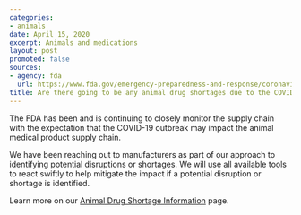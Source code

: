 ```yaml
---
categories:
- animals
date: April 15, 2020
excerpt: Animals and medications
layout: post
promoted: false
sources:
- agency: fda
  url: https://www.fda.gov/emergency-preparedness-and-response/coronavirus-disease-2019-covid-19/coronavirus-disease-2019-covid-19-frequently-asked-questions
title: Are there going to be any animal drug shortages due to the COVID-19 outbreak?
---
```


The FDA has been and is continuing to closely monitor the supply chain with the expectation that the COVID-19 outbreak may impact the animal medical product supply chain.

We have been reaching out to manufacturers as part of our approach to identifying potential disruptions or shortages. We will use all available tools to react swiftly to help mitigate the impact if a potential disruption or shortage is identified.

Learn more on our [Animal Drug Shortage Information](https://www.fda.gov/animal-veterinary/product-safety-information/animal-drug-shortage-information) page.
